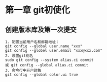 # 第一章 git初使化
## 创建版本库及第一次提交
    1. 配置当前用户名和邮箱地址：
    git config --global user.name "xxx"
    git config --globel user.email "xxx@xxx.com"
    2. 设置git别名
    sudo git config --system alias.ci commit
    或 git config --global alias.ci commit
    3. 命令行中开户颜色
    git config --global color.ui true
    
    
